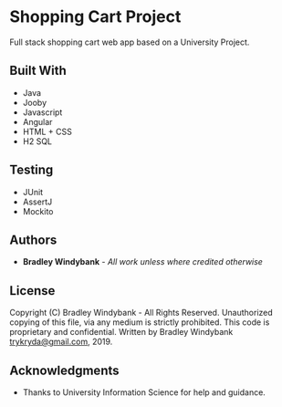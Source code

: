 # Shopping Cart Project

Full stack shopping cart web app based on a University Project.

## Built With

* Java
* Jooby
* Javascript
* Angular
* HTML + CSS
* H2 SQL

## Testing

* JUnit
* AssertJ
* Mockito

## Authors

* **Bradley Windybank** - *All work unless where credited otherwise* 

## License

Copyright (C) Bradley Windybank - All Rights Reserved. Unauthorized copying of this file, via any medium is strictly prohibited. This code is proprietary and confidential. Written by Bradley Windybank <trykryda@gmail.com>, 2019.

## Acknowledgments

* Thanks to University Information Science for help and guidance.
